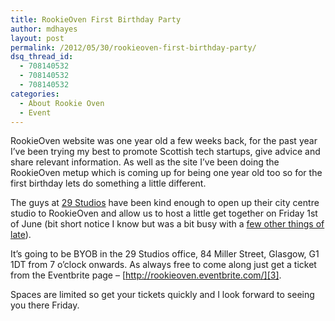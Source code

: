 ```yaml
---
title: RookieOven First Birthday Party
author: mdhayes
layout: post
permalink: /2012/05/30/rookieoven-first-birthday-party/
dsq_thread_id:
  - 708140532
  - 708140532
  - 708140532
categories:
  - About Rookie Oven
  - Event
---
```

RookieOven website was one year old a few weeks back, for the past year I&#8217;ve been trying my best to promote Scottish tech startups, give advice and share relevant information. As well as the site I&#8217;ve been doing the RookieOven metup which is coming up for being one year old too so for the first birthday lets do something a little different.

The guys at [29 Studios][1] have been kind enough to open up their city centre studio to RookieOven and allow us to host a little get together on Friday 1st of June (bit short notice I know but was a bit busy with a [few other things of late][2]).

It&#8217;s going to be BYOB in the 29 Studios office, 84 Miller Street, Glasgow, G1 1DT from 7 o&#8217;clock onwards. As always free to come along just get a ticket from the Eventbrite page &#8211; [http://rookieoven.eventbrite.com/][3].

Spaces are limited so get your tickets quickly and I look forward to seeing you there Friday.

 [1]: http://www.29studios.com/
 [2]: http://rookieoven.com/2012/05/28/startup-weekend-glasgow-the-results/ "Startup Weekend Glasgow: The Results"
 [3]: http://rookieoven.eventbrite.com/ "RookieOven Eventbrite"